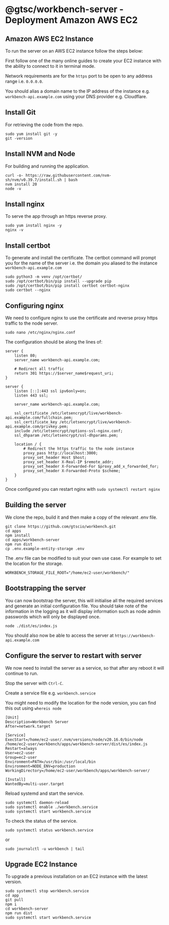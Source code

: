 # @gtsc/workbench-server - Deployment Amazon AWS EC2

## Amazon AWS EC2 Instance

To run the server on an AWS EC2 instance follow the steps below:

First follow one of the many online guides to create your EC2 instance with the ability to connect to it in terminal mode.

Network requirements are for the `https` port to be open to any address range i.e. `0.0.0.0`.

You should alias a domain name to the IP address of the instance e.g. `workbench-api.example.com` using your DNS provider e.g. Cloudflare.

## Install Git

For retrieving the code from the repo.

```shell
sudo yum install git -y
git -version
```

## Install NVM and Node

For building and running the application.

```shell
curl -o- https://raw.githubusercontent.com/nvm-sh/nvm/v0.39.7/install.sh | bash
nvm install 20
node -v
```

## Install nginx

To serve the app through an https reverse proxy.

```shell
sudo yum install nginx -y
nginx -v
```

## Install certbot

To generate and install the certificate. The certbot command will prompt you for the name of the server i.e. the domain you aliased to the instance `workbench-api.example.com`

```shell
sudo python3 -m venv /opt/certbot/
sudo /opt/certbot/bin/pip install --upgrade pip
sudo /opt/certbot/bin/pip install certbot certbot-nginx
sudo certbot --nginx
```

## Configuring nginx

We need to configure nginx to use the certificate and reverse proxy https traffic to the node server.

```shell
sudo nano /etc/nginx/nginx.conf
```

The configuration should be along the lines of:

```shell
server {
    listen 80;
    server_name workbench-api.example.com;

    # Redirect all traffic
    return 301 https://$server_name$request_uri;
}

server {
    listen [::]:443 ssl ipv6only=on;
    listen 443 ssl;

    server_name workbench-api.example.com;

    ssl_certificate /etc/letsencrypt/live/workbench-api.example.com/fullchain.pem;
    ssl_certificate_key /etc/letsencrypt/live/workbench-api.example.com/privkey.pem;
    include /etc/letsencrypt/options-ssl-nginx.conf;
    ssl_dhparam /etc/letsencrypt/ssl-dhparams.pem;

    location / {
        # Redirect the https traffic to the node instance
        proxy_pass http://localhost:3000;
        proxy_set_header Host $host;
        proxy_set_header X-Real-IP $remote_addr;
        proxy_set_header X-Forwarded-For $proxy_add_x_forwarded_for;
        proxy_set_header X-Forwarded-Proto $scheme;
    }
}
```

Once configured you can restart nginx with `sudo systemctl restart nginx`

## Building the server

We clone the repo, build it and then make a copy of the relevant .env file.

```shell
git clone https://github.com/gtscio/workbench.git
cd apps
npm install
cd apps/workbench-server
npm run dist
cp .env.example-entity-storage .env
```

The .env file can be modified to suit your own use case. For example to set the location for the storage.

```shell
WORKBENCH_STORAGE_FILE_ROOT="/home/ec2-user/workbench/"
```

## Bootstrapping the server

You can now bootstrap the server, this will initialise all the required services and generate an initial configuration file. You should take note of the information in the logging as it will display information such as node admin passwords which will only be displayed once.

```shell
node ./dist/es/index.js
```

You should also now be able to access the server at `https://workbench-api.example.com`

## Configure the server to restart with server

We now need to install the server as a service, so that after any reboot it will continue to run.

Stop the server with `Ctrl-C`.

Create a service file e.g. `workbench.service`

You might need to modify the location for the node version, you can find this out using `whereis node`

```shell
[Unit]
Description=Workbench Server
After=network.target

[Service]
ExecStart=/home/ec2-user/.nvm/versions/node/v20.16.0/bin/node /home/ec2-user/workbench/apps/workbench-server/dist/es/index.js
Restart=always
User=ec2-user
Group=ec2-user
Environment=PATH=/usr/bin:/usr/local/bin
Environment=NODE_ENV=production
WorkingDirectory=/home/ec2-user/workbench/apps/workbench-server/

[Install]
WantedBy=multi-user.target
```

Reload systemd and start the service.

```shell
sudo systemctl daemon-reload
sudo systemctl enable ./workbench.service
sudo systemctl start workbench.service
```

To check the status of the service.

```shell
sudo systemctl status workbench.service
```

or

```shell
sudo journalctl -u workbench | tail
```

## Upgrade EC2 Instance

To upgrade a previous installation on an EC2 instance with the latest version.

```shell
sudo systemctl stop workbench.service
cd app
git pull
npm i
cd workbench-server
npm run dist
sudo systemctl start workbench.service
```
